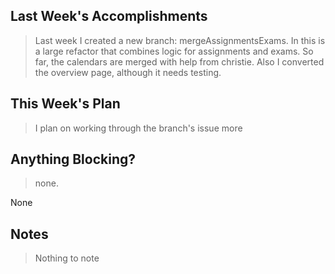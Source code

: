 ## Last Week's Accomplishments

> Last week I created a new branch: mergeAssignmentsExams. In this is a large refactor that combines logic for assignments and exams. So far, the calendars are merged with help from christie. Also I converted the overview page, although it needs testing.

## This Week's Plan

> I plan on working through the branch's issue more

## Anything Blocking?

> none.

None

## Notes

> Nothing to note